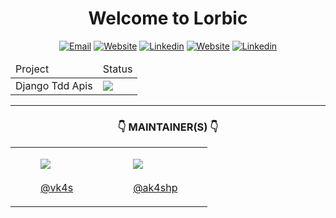 <div align='center'>

# Welcome to Lorbic

</div>
  
<div align='center'>

[![Email](https://img.shields.io/badge/Lorbic-Email-yellow.svg?maxAge=3600)](mailto:lorbic@lrbc.ml)
[![Website](https://img.shields.io/badge/Lorbic-Github-black.svg?maxAge=3600)](https://github.com/lorbic/)
[![Linkedin](https://img.shields.io/badge/Lorbic-Linkedin-0077b5.svg?maxAge=3600)](https://www.linkedin.com/company/lorbic)
[![Website](https://img.shields.io/badge/Vikash-Github-black.svg?maxAge=3600)](https://github.com/vk4s/)
[![Linkedin](https://img.shields.io/badge/Vikash%20Patel-Linkedin-0077b5.svg?maxAge=3600)](https://www.linkedin.com/in/vikaspatelp83)
  
</div>

<table align='center'> 
  <thead> 
    <tr>
      <td> Project </td>
      <td> Status </td>
    </tr>
  </thead>
  <tbody>
    <tr>
      <td>
        Django Tdd Apis 
      </td>
      <td>  
        <img src='https://github.com/lorbic/django-tdd-apis/actions/workflows/django.yml/badge.svg' />
      </td>
    </tr>
  </tbody>
</table>

<!-- Maintainer Picture -->
<hr>
<div align='center'>
  <h3>👇 MAINTAINER(S) 👇</h3> 
  <table>
    <td>
      <a href = "https://github.com/vk4s" target='_BLANK'>
        <figure>
          <img src = "https://contrib.rocks/image?repo=lorbic/.github"/>
          <figcaption>
            <br>
            @vk4s
          </figcaption>
        </figure>
      </a>
    </td>
    <td>
      <a href = "https://github.com/ak4shp" target='_BLANK'>
        <figure>
          <img src = "https://contrib.rocks/image?repo=ak4shp/ak4shp"/>
          <figcaption>
            <br>
            @ak4shp
          </figcaption>
        </figure>
      </a>
    </td>
</div>



